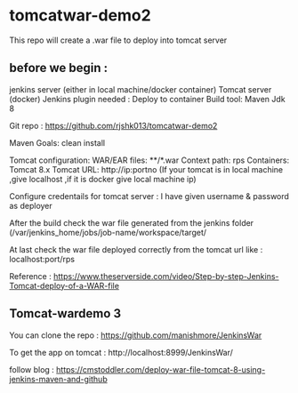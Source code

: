 # tomcatwar-demo2

This repo will create a .war file to deploy into tomcat server

before we begin :
-----------------
jenkins server (either in local machine/docker container)
Tomcat server (docker)
Jenkins plugin needed : Deploy to container
Build tool: Maven 
Jdk 8

Git repo : https://github.com/rjshk013/tomcatwar-demo2

Maven Goals: clean install

Tomcat configuration:
WAR/EAR files: **/*.war
Context path: rps
Containers: Tomcat 8.x
Tomcat URL: http://ip:portno
(If your tomcat is in local machine ,give localhost ,if it is docker give local machine ip)

Configure credentails for tomcat server : I have given username & password as deployer

After the build check the war file generated from the jenkins folder (/var/jenkins_home/jobs/job-name/workspace/target/

At last check the war file deployed correctly from the tomcat url like : localhost:port/rps 

Reference : https://www.theserverside.com/video/Step-by-step-Jenkins-Tomcat-deploy-of-a-WAR-file

Tomcat-wardemo 3
-----------------

You can clone the repo : https://github.com/manishmore/JenkinsWar

To get the app on tomcat : http://localhost:8999/JenkinsWar/

follow blog : https://cmstoddler.com/deploy-war-file-tomcat-8-using-jenkins-maven-and-github
